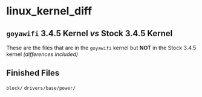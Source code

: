 # linux_kernel_diff
## `goyawifi` 3.4.5 Kernel *vs* Stock 3.4.5 Kernel

These are the files that are in the `goyawifi` kernel but **NOT** in the Stock 3.4.5 kernel *(differences included)*

## Finished Files
`block/`
`drivers/base/power/`
